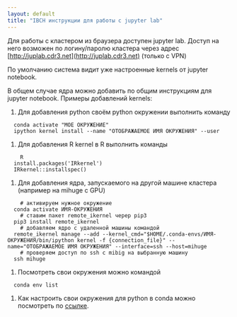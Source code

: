 ```yaml
---
layout: default
title: "IBCH инструкции для работы с jupyter lab"
---
```

Для работы с кластером из браузера доступен jupyter lab. Доступ на него возможен
по логину/паролю кластера через адрес [http://juplab.cdr3.net](http://juplab.cdr3.net) (только с VPN)

По умолчанию система видит уже настроенные kernels от jupyter notebook.

В общем случае ядра можно добавить по общим инструкциям для jupyter notebook. Примеры добавлений kernels:
1. Для добавления python своём python окружении выполнить команду
~~~
  conda activate "МОЕ ОКРУЖЕНИЕ"
  ipython kernel install --name "ОТОБРАЖАЕМОЕ ИМЯ ОКРУЖЕНИЯ" --user
~~~
1. Для добавления R kernel в R выполнить команды
~~~
    R
  install.packages('IRkernel')
  IRkernel::installspec()
~~~
1. Для добавления ядра, запускаемого на другой машине кластера (например на mihuge с GPU)
~~~
    # активируем нужное окружение
  conda activate ИМЯ-ОКРУЖЕНИЯ
    # ставим пакет remote_ikernel черер pip3
  pip3 install remote_ikernel
    # добавляем ядро с удаленной машины командой
  remote_ikernel manage --add --kernel_cmd="$HOME/.conda-envs/ИМЯ-ОКРУЖЕНИЯ/bin/ipython kernel -f {connection_file}" --name="ОТОБРАЖАЕМОЕ ИМЯ ОКРУЖЕНИЯ" --interface=ssh --host=mihuge
    # проверяем доступ по ssh с mibig на выбранную машину
  ssh mihuge
~~~
1. Посмотреть свои окружения можно командой
~~~
  conda env list
~~~
1. Как настроить свои окружения для python в conda можно посмотреть по [ссылке](/wiki/conda.html).
